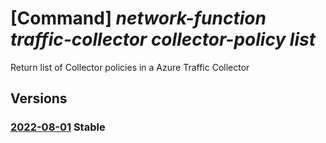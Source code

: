 # [Command] _network-function traffic-collector collector-policy list_

Return list of Collector policies in a Azure Traffic Collector

## Versions

### [2022-08-01](/Resources/mgmt-plane/L3N1YnNjcmlwdGlvbnMve30vcmVzb3VyY2Vncm91cHMve30vcHJvdmlkZXJzL21pY3Jvc29mdC5uZXR3b3JrZnVuY3Rpb24vYXp1cmV0cmFmZmljY29sbGVjdG9ycy97fS9jb2xsZWN0b3Jwb2xpY2llcw==/2022-08-01.xml) **Stable**

<!-- mgmt-plane /subscriptions/{}/resourcegroups/{}/providers/microsoft.networkfunction/azuretrafficcollectors/{}/collectorpolicies 2022-08-01 -->
